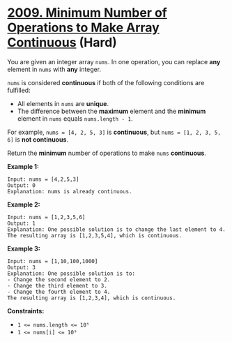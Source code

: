 # [2009. Minimum Number of Operations to Make Array Continuous][link] (Hard)

[link]: https://leetcode.com/problems/minimum-number-of-operations-to-make-array-continuous/

You are given an integer array `nums`. In one operation, you can replace **any** element in `nums`
with **any** integer.

`nums` is considered **continuous** if both of the following conditions are fulfilled:

- All elements in `nums` are **unique**.
- The difference between the **maximum** element and the **minimum** element in `nums` equals
`nums.length - 1`.

For example, `nums = [4, 2, 5, 3]` is **continuous**, but `nums = [1, 2, 3, 5, 6]` is **not
continuous**.

Return the **minimum** number of operations to make  `nums` **continuous**.

**Example 1:**

```
Input: nums = [4,2,5,3]
Output: 0
Explanation: nums is already continuous.
```

**Example 2:**

```
Input: nums = [1,2,3,5,6]
Output: 1
Explanation: One possible solution is to change the last element to 4.
The resulting array is [1,2,3,5,4], which is continuous.
```

**Example 3:**

```
Input: nums = [1,10,100,1000]
Output: 3
Explanation: One possible solution is to:
- Change the second element to 2.
- Change the third element to 3.
- Change the fourth element to 4.
The resulting array is [1,2,3,4], which is continuous.
```

**Constraints:**

- `1 <= nums.length <= 10⁵`
- `1 <= nums[i] <= 10⁹`
